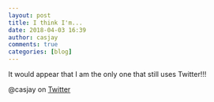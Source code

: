 ```yaml
---
layout: post
title: I think I'm...
date: 2018-04-03 16:39
author: casjay
comments: true
categories: [blog]
---
```


It would appear that I am the only one that still uses Twitter!!!  

@casjay on [Twitter](http://Twitter.com/casjay)
